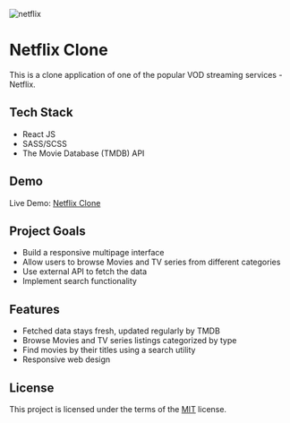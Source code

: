 ![netflix](https://github.com/KarolKotomski/Netflix-Clone/assets/137051383/f8f58977-2283-4452-a37d-a39625238783)

# Netflix Clone

This is a clone application of one of the popular VOD streaming services - Netflix.

## Tech Stack

- React JS
- SASS/SCSS
- The Movie Database (TMDB) API

## Demo

Live Demo: [Netflix Clone](https://netflix-clone-kk.vercel.app/)

## Project Goals

- Build a responsive multipage interface
- Allow users to browse Movies and TV series from different categories
- Use external API to fetch the data
- Implement search functionality

## Features

- Fetched data stays fresh, updated regularly by TMDB
- Browse Movies and TV series listings categorized by type
- Find movies by their titles using a search utility
- Responsive web design

## License

This project is licensed under the terms of the [MIT](https://choosealicense.com/licenses/mit/) license.
